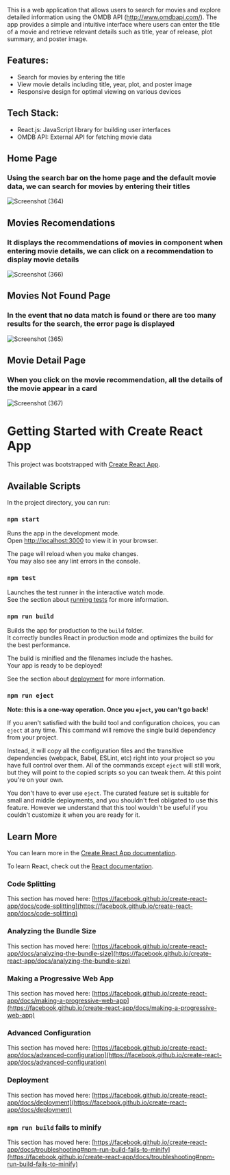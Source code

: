 

This is a web application that allows users to search for movies and explore detailed information using the OMDB API (http://www.omdbapi.com/). The app provides a simple and intuitive interface where users can enter the title of a movie and retrieve relevant details such as title, year of release, plot summary, and poster image.

## Features:
- Search for movies by entering the title
- View movie details including title, year, plot, and poster image
- Responsive design for optimal viewing on various devices

## Tech Stack:
- React.js: JavaScript library for building user interfaces
- OMDB API: External API for fetching movie data

## Home Page
 ### Using the search bar on the home page and the default movie data, we can search for movies by entering their titles

![Screenshot (364)](https://github.com/sivagurubilli/Graphy-movie-search-application/assets/92457968/bba76379-faff-495f-9932-3352ccc4bb61)

## Movies Recomendations
  ### It displays the recommendations of movies in component when entering movie details, we can click on a recommendation to display movie details
![Screenshot (366)](https://github.com/sivagurubilli/Graphy-movie-search-application/assets/92457968/8df83f14-b3d3-41a6-8cb3-38b775452ec9)


## Movies Not Found Page
 ### In the event that no data match is found or there are too many results for the search, the error page is displayed 
![Screenshot (365)](https://github.com/sivagurubilli/Graphy-movie-search-application/assets/92457968/57bb170a-6046-4262-86be-bb1240952205)


## Movie Detail Page
 ### When you click on the movie recommendation, all the details of the movie appear in a card
![Screenshot (367)](https://github.com/sivagurubilli/Graphy-movie-search-application/assets/92457968/cd6746a6-bd54-4f5f-b144-b04ebe220de3)


# Getting Started with Create React App

This project was bootstrapped with [Create React App](https://github.com/facebook/create-react-app).

## Available Scripts

In the project directory, you can run:

### `npm start`

Runs the app in the development mode.\
Open [http://localhost:3000](http://localhost:3000) to view it in your browser.

The page will reload when you make changes.\
You may also see any lint errors in the console.

### `npm test`

Launches the test runner in the interactive watch mode.\
See the section about [running tests](https://facebook.github.io/create-react-app/docs/running-tests) for more information.

### `npm run build`

Builds the app for production to the `build` folder.\
It correctly bundles React in production mode and optimizes the build for the best performance.

The build is minified and the filenames include the hashes.\
Your app is ready to be deployed!

See the section about [deployment](https://facebook.github.io/create-react-app/docs/deployment) for more information.

### `npm run eject`

**Note: this is a one-way operation. Once you `eject`, you can't go back!**

If you aren't satisfied with the build tool and configuration choices, you can `eject` at any time. This command will remove the single build dependency from your project.

Instead, it will copy all the configuration files and the transitive dependencies (webpack, Babel, ESLint, etc) right into your project so you have full control over them. All of the commands except `eject` will still work, but they will point to the copied scripts so you can tweak them. At this point you're on your own.

You don't have to ever use `eject`. The curated feature set is suitable for small and middle deployments, and you shouldn't feel obligated to use this feature. However we understand that this tool wouldn't be useful if you couldn't customize it when you are ready for it.

## Learn More

You can learn more in the [Create React App documentation](https://facebook.github.io/create-react-app/docs/getting-started).

To learn React, check out the [React documentation](https://reactjs.org/).

### Code Splitting

This section has moved here: [https://facebook.github.io/create-react-app/docs/code-splitting](https://facebook.github.io/create-react-app/docs/code-splitting)

### Analyzing the Bundle Size

This section has moved here: [https://facebook.github.io/create-react-app/docs/analyzing-the-bundle-size](https://facebook.github.io/create-react-app/docs/analyzing-the-bundle-size)

### Making a Progressive Web App

This section has moved here: [https://facebook.github.io/create-react-app/docs/making-a-progressive-web-app](https://facebook.github.io/create-react-app/docs/making-a-progressive-web-app)

### Advanced Configuration

This section has moved here: [https://facebook.github.io/create-react-app/docs/advanced-configuration](https://facebook.github.io/create-react-app/docs/advanced-configuration)

### Deployment

This section has moved here: [https://facebook.github.io/create-react-app/docs/deployment](https://facebook.github.io/create-react-app/docs/deployment)

### `npm run build` fails to minify

This section has moved here: [https://facebook.github.io/create-react-app/docs/troubleshooting#npm-run-build-fails-to-minify](https://facebook.github.io/create-react-app/docs/troubleshooting#npm-run-build-fails-to-minify)
